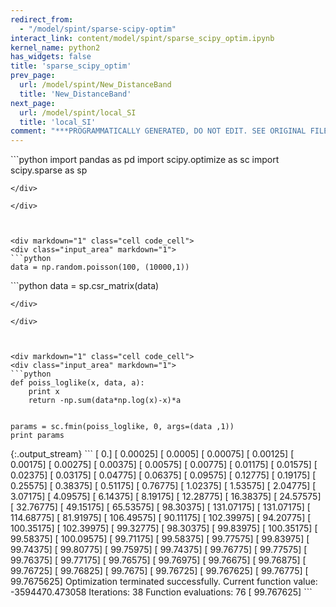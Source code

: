 ```yaml
---
redirect_from:
  - "/model/spint/sparse-scipy-optim"
interact_link: content/model/spint/sparse_scipy_optim.ipynb
kernel_name: python2
has_widgets: false
title: 'sparse_scipy_optim'
prev_page:
  url: /model/spint/New_DistanceBand
  title: 'New_DistanceBand'
next_page:
  url: /model/spint/local_SI
  title: 'local_SI'
comment: "***PROGRAMMATICALLY GENERATED, DO NOT EDIT. SEE ORIGINAL FILES IN /content***"
---
```



<div markdown="1" class="cell code_cell">
<div class="input_area" markdown="1">
```python
import pandas as pd
import scipy.optimize as sc
import scipy.sparse as sp

```
</div>

</div>



<div markdown="1" class="cell code_cell">
<div class="input_area" markdown="1">
```python
data = np.random.poisson(100, (10000,1))

```
</div>

</div>



<div markdown="1" class="cell code_cell">
<div class="input_area" markdown="1">
```python
data = sp.csr_matrix(data)

```
</div>

</div>



<div markdown="1" class="cell code_cell">
<div class="input_area" markdown="1">
```python
def poiss_loglike(x, data, a):
    print x
    return -np.sum(data*np.log(x)-x)*a


params = sc.fmin(poiss_loglike, 0, args=(data ,1))
print params

```
</div>

<div class="output_wrapper" markdown="1">
<div class="output_subarea" markdown="1">
{:.output_stream}
```
[ 0.]
[ 0.00025]
[ 0.0005]
[ 0.00075]
[ 0.00125]
[ 0.00175]
[ 0.00275]
[ 0.00375]
[ 0.00575]
[ 0.00775]
[ 0.01175]
[ 0.01575]
[ 0.02375]
[ 0.03175]
[ 0.04775]
[ 0.06375]
[ 0.09575]
[ 0.12775]
[ 0.19175]
[ 0.25575]
[ 0.38375]
[ 0.51175]
[ 0.76775]
[ 1.02375]
[ 1.53575]
[ 2.04775]
[ 3.07175]
[ 4.09575]
[ 6.14375]
[ 8.19175]
[ 12.28775]
[ 16.38375]
[ 24.57575]
[ 32.76775]
[ 49.15175]
[ 65.53575]
[ 98.30375]
[ 131.07175]
[ 131.07175]
[ 114.68775]
[ 81.91975]
[ 106.49575]
[ 90.11175]
[ 102.39975]
[ 94.20775]
[ 100.35175]
[ 102.39975]
[ 99.32775]
[ 98.30375]
[ 99.83975]
[ 100.35175]
[ 99.58375]
[ 100.09575]
[ 99.71175]
[ 99.58375]
[ 99.77575]
[ 99.83975]
[ 99.74375]
[ 99.80775]
[ 99.75975]
[ 99.74375]
[ 99.76775]
[ 99.77575]
[ 99.76375]
[ 99.77175]
[ 99.76575]
[ 99.76975]
[ 99.76675]
[ 99.76875]
[ 99.76725]
[ 99.76825]
[ 99.7675]
[ 99.76725]
[ 99.767625]
[ 99.76775]
[ 99.7675625]
Optimization terminated successfully.
         Current function value: -3594470.473058
         Iterations: 38
         Function evaluations: 76
[ 99.767625]
```
</div>
</div>
</div>

